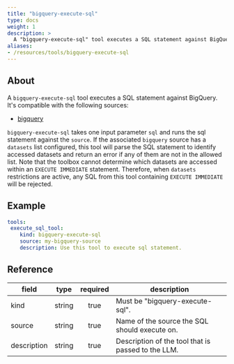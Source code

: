 ```yaml
---
title: "bigquery-execute-sql"
type: docs
weight: 1
description: >
  A "bigquery-execute-sql" tool executes a SQL statement against BigQuery.
aliases:
- /resources/tools/bigquery-execute-sql
---
```


## About

A `bigquery-execute-sql` tool executes a SQL statement against BigQuery.
It's compatible with the following sources:

- [bigquery](../../sources/bigquery.md)

`bigquery-execute-sql` takes one input parameter `sql` and runs the sql
statement against the `source`. If the associated `bigquery` source has a
`datasets` list configured, this tool will parse the SQL statement to identify
accessed datasets and return an error if any of them are not in the allowed
list. Note that the toolbox cannot determine which datasets are accessed within
an `EXECUTE IMMEDIATE` statement. Therefore, when `datasets` restrictions are
active, any SQL from this tool containing `EXECUTE IMMEDIATE` will be rejected.

## Example

```yaml
tools:
 execute_sql_tool:
    kind: bigquery-execute-sql
    source: my-bigquery-source
    description: Use this tool to execute sql statement.
```

## Reference

| **field**   |                  **type**                  | **required** | **description**                                                                                  |
|-------------|:------------------------------------------:|:------------:|--------------------------------------------------------------------------------------------------|
| kind        |                   string                   |     true     | Must be "bigquery-execute-sql".                                                                  |
| source      |                   string                   |     true     | Name of the source the SQL should execute on.                                                    |
| description |                   string                   |     true     | Description of the tool that is passed to the LLM.                                               |
